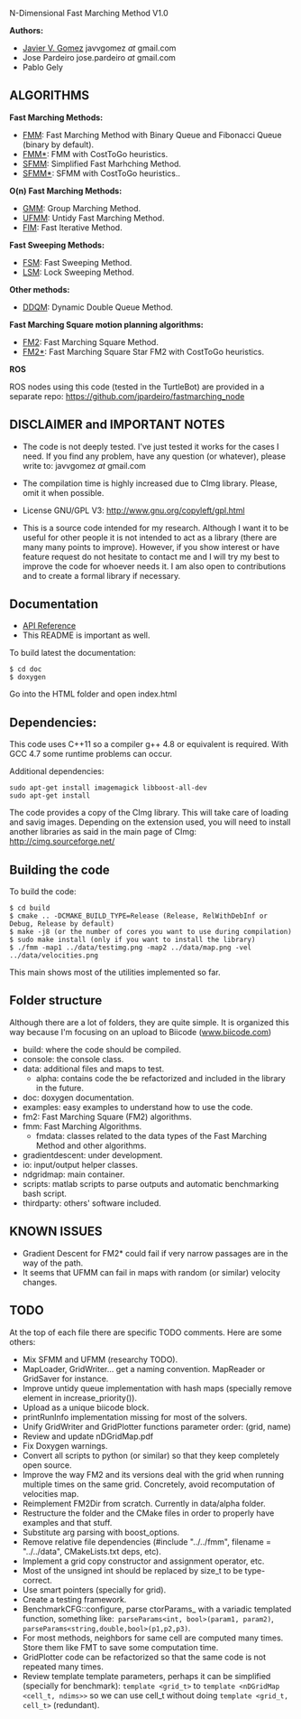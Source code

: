N-Dimensional Fast Marching Method V1.0

**Authors:**
 - [Javier V. Gomez](http://jvgomez.github.io) javvgomez _at_ gmail.com 
 - Jose Pardeiro jose.pardeiro _at_ gmail.com
 - Pablo Gely

## ALGORITHMS
**Fast Marching Methods:**
- [FMM](http://jvgomez.github.io/fastmarching/classFMM.html): Fast Marching Method with Binary Queue and Fibonacci Queue (binary by default).
- [FMM*](http://jvgomez.github.io/fastmarching/classFMMStar.html): FMM with CostToGo heuristics.
- [SFMM](http://jvgomez.github.io/fastmarching/classSFMM.html): Simplified Fast Marhching Method.
- [SFMM*](http://jvgomez.github.io/fastmarching/classSFMMStar.html): SFMM with CostToGo heuristics..

**O(n) Fast Marching Methods:**
- [GMM](http://jvgomez.github.io/fastmarching/classGMM.html): Group Marching Method.
- [UFMM](http://jvgomez.github.io/fastmarching/classUFMM.html): Untidy Fast Marching Method.
- [FIM](http://jvgomez.github.io/fastmarching/classFIM.html): Fast Iterative Method.

**Fast Sweeping Methods:**
- [FSM](http://jvgomez.github.io/fastmarching/classFSM.html): Fast Sweeping Method.
- [LSM](http://jvgomez.github.io/fastmarching/classLSM.html): Lock Sweeping Method.

**Other methods:**
- [DDQM](http://jvgomez.github.io/fastmarching/classDDQM.html): Dynamic Double Queue Method.

**Fast Marching Square motion planning algorithms:**
- [FM2](http://jvgomez.github.io/fastmarching/classFM2.html): Fast Marching Square Method.
- [FM2*](http://jvgomez.github.io/fastmarching/classFM2Star.html): Fast Marching Square Star FM2 with CostToGo heuristics.

**ROS**

ROS nodes using this code (tested in the TurtleBot) are provided in a separate repo:
https://github.com/jpardeiro/fastmarching_node

## DISCLAIMER and IMPORTANT NOTES

- The code is not deeply tested. I've just tested it works for the cases I need. If you find any problem, have any question (or whatever), please write to: javvgomez _at_ gmail.com

- The compilation time is highly increased due to CImg library. Please, omit it when possible.

- License GNU/GPL V3: http://www.gnu.org/copyleft/gpl.html

- This is a source code intended for my research. Although I want it to be useful for other people it is not intended to act as a library (there are many many points to improve). However, if you show interest or have feature request do not hesitate to contact me and I will try my best to improve the code for whoever needs it. I am also open to contributions and to create a formal library if necessary.


## Documentation

- [API Reference](jvgomez.github.io/fastmarching/)
- This README is important as well.


To build latest the documentation:

    $ cd doc
    $ doxygen

Go into the HTML folder and open index.html


## Dependencies:

This code uses C\++11 so a compiler g++ 4.8 or equivalent is required. With GCC 4.7 some runtime problems can occur.

Additional dependencies:

    sudo apt-get install imagemagick libboost-all-dev
    sudo apt-get install 

The code provides a copy of the CImg library. This will take care of loading and savig images. Depending on the extension used, you will need to install another libraries as said in the main page of CImg: http://cimg.sourceforge.net/

## Building the code
To build the code:

    $ cd build
    $ cmake .. -DCMAKE_BUILD_TYPE=Release (Release, RelWithDebInf or Debug, Release by default)
    $ make -j8 (or the number of cores you want to use during compilation)
    $ sudo make install (only if you want to install the library)
    $ ./fmm -map1 ../data/testimg.png -map2 ../data/map.png -vel ../data/velocities.png

This main shows most of the utilities implemented so far.

## Folder structure

Although there are a lot of folders, they are quite simple. It is organized this way because I'm focusing on an upload to Biicode (www.biicode.com)

+ build: where the code should be compiled.
+ console: the console class.
+ data: additional files and maps to test.
  + alpha: contains code the be refactorized and included in the library in the future.
+ doc: doxygen documentation.
+ examples: easy examples to understand how to use the code.
+ fm2: Fast Marching Square (FM2) algorithms.
+ fmm: Fast Marching Algorithms.
  + fmdata: classes related to the data types of the Fast Marching Method and other algorithms.
+ gradientdescent: under development.
+ io: input/output helper classes.
+ ndgridmap: main container.
+ scripts: matlab scripts to parse outputs and automatic benchmarking bash script.
+ thirdparty: others' software included.

## KNOWN ISSUES

- Gradient Descent for FM2* could fail if very narrow passages are in the way of the path.
- It seems that UFMM can fail in maps with random (or similar) velocity changes.

## TODO

At the top of each file there are specific TODO comments. Here are some others:

- Mix SFMM and UFMM (researchy TODO).
- MapLoader, GridWriter... get a naming convention. MapReader or GridSaver for instance.
- Improve untidy queue implementation with hash maps (specially remove element in increase_priority()).
- Upload as a unique biicode block.
- printRunInfo implementation missing for most of the solvers.
- Unify GridWriter and GridPlotter functions parameter order: (grid, name)
- Review and update nDGridMap.pdf
- Fix Doxygen warnings.
- Convert all scripts to python (or similar) so that they keep completely open source.
- Improve the way FM2 and its versions deal with the grid when running multiple times on the same grid. Concretely, avoid recomputation of velocities map.
- Reimplement FM2Dir from scratch. Currently in data/alpha folder.
- Restructure the folder and the CMake files in order to properly have examples and that stuff.
- Substitute arg parsing with boost_options.
- Remove relative file dependencies (#include "../../fmm", filename = "../../data", CMakeLists.txt deps, etc).
- Implement a grid copy constructor and assignment operator, etc.
- Most of the unsigned int should be replaced by size_t to be type-correct.
- Use smart pointers (specially for grid).
- Create a testing framework.
- BenchmarkCFG::configure, parse ctorParams_ with a variadic templated function, something like:` parseParams<int, bool>(param1, param2)`, `parseParams<string,double,bool>(p1,p2,p3)`.
- For most methods, neighbors for same cell are computed many times. Store them like FMT to save some computation time.
- GridPlotter code can be refactorized so that the same code is not repeated many times.
- Review template template parameters, perhaps it can be simplified (specially for benchmark): `template <grid_t>` to `template <nDGridMap <cell_t, ndims>>` so we can use cell_t without doing `template <grid_t, cell_t>` (redundant).
